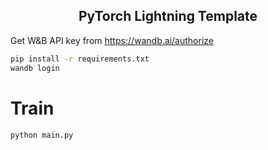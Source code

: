 <div align="center">

## PyTorch Lightning Template

</div>

Get W&B API key from https://wandb.ai/authorize

```bash
pip install -r requirements.txt
wandb login
```

# Train

```bash
python main.py
```